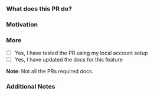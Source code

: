 ### What does this PR do?

<!-- A brief description of the change being made with this pull request. -->


### Motivation

<!-- What inspired you to submit this pull request? -->


### More

- [ ] Yes, I have tested the PR using my local account setup 
- [ ] Yes, I have updated the docs for this feature

**Note**: Not all the PRs required docs.

### Additional Notes

<!-- Anything else we should know when reviewing? -->